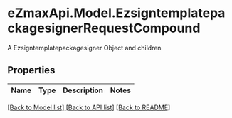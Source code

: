 # eZmaxApi.Model.EzsigntemplatepackagesignerRequestCompound
A Ezsigntemplatepackagesigner Object and children

## Properties

Name | Type | Description | Notes
------------ | ------------- | ------------- | -------------

[[Back to Model list]](../README.md#documentation-for-models) [[Back to API list]](../README.md#documentation-for-api-endpoints) [[Back to README]](../README.md)


